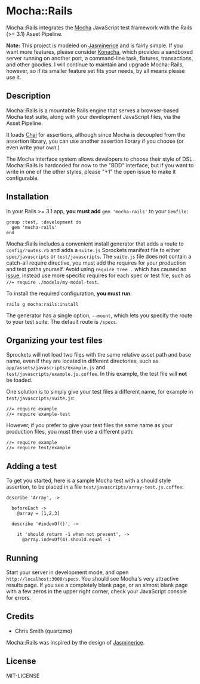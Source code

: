 # Mocha::Rails

Mocha::Rails integrates the [Mocha](http://visionmedia.github.com/mocha/) JavaScript test framework with the Rails (>= 3.1) Asset Pipeline.

**Note:** This project is modeled on [Jasminerice](https://github.com/bradphelan/jasminerice) and is fairly simple. If you want more features, please consider [Konacha](https://github.com/jfirebaugh/konacha), which provides a sandboxed server running on another port, a command-line task, fixtures, transactions, and other goodies. I will continue to maintain and upgrade Mocha::Rails, however, so if its smaller feature set fits your needs, by all means please use it.

## Description

Mocha::Rails is a mountable Rails engine that serves a browser-based Mocha test suite, along with your development JavaScript files, via the Asset Pipeline.

It loads [Chai](http://chaijs.com) for assertions, although since Mocha is decoupled from the assertion library, you can
use another assertion library if you choose (or even write your own.)

The Mocha interface system allows developers to choose their style of DSL. Mocha::Rails is hardcoded for now to the
"BDD" interface, but if you want to write in one of the other styles, please "+1" the open issue to make it configurable.

## Installation

In your Rails >= 3.1 app, **you must add** `gem 'mocha-rails'` to your `Gemfile`:

```
group :test, :development do
  gem 'mocha-rails'
end
```

Mocha::Rails includes a convenient install generator that adds a route to `config/routes.rb` and adds a `suite.js`
Sprockets manifest file to either `spec/javascripts` or `test/javascripts`. The `suite.js` file does not contain a catch-all require
directive, you must add the requires for your production and test paths yourself. Avoid using `require_tree .` which has caused an
[issue](https://github.com/quartzmo/mocha_rails/issues/7), instead use more specific
requires for each spec or test file, such as `//= require ./models/my-model-test`.

To install the required configuration, **you must run**:

```
rails g mocha:rails:install
```

The generator has a single option, `--mount`, which lets you specify the route to your test suite. The default
route is `/specs`.

## Organizing your test files

Sprockets will not load two files with the same relative asset path and base name, even if they are located in different directories, such
as `app/assets/javascripts/example.js` and `test/javascripts/example.js.coffee`. In this example, the test file will
**not** be loaded.

One solution is to simply give your test files a different name, for example in `test/javascripts/suite.js`:

```
//= require example
//= require example-test
```

However, if you prefer to give your test files the same name as your production files, you must then use a different path:

```
//= require example
//= require test/example
```

## Adding a test

To get you started, here is a sample Mocha test with a should style assertion, to be placed in a file
`test/javascripts/array-test.js.coffee`:

```
describe 'Array', ->

  beforeEach ->
    @array = [1,2,3]

  describe '#indexOf()', ->

    it 'should return -1 when not present', ->
      @array.indexOf(4).should.equal -1
```

## Running

Start your server in development mode, and open `http://localhost:3000/specs`. You should see Mocha's very attractive results page. If you
see a completely blank page, or an almost blank page with a few zeros in the upper right corner, check your JavaScript console for errors.

## Credits

* Chris Smith (quartzmo)

Mocha::Rails was inspired by the design of [Jasminerice](https://github.com/bradphelan/jasminerice).

## License

MIT-LICENSE
